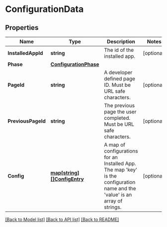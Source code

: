 # ConfigurationData

## Properties

Name | Type | Description | Notes
------------ | ------------- | ------------- | -------------
**InstalledAppId** | **string** | The id of the installed app. | [optional] 
**Phase** | [**ConfigurationPhase**](ConfigurationPhase.md) |  | 
**PageId** | **string** | A developer defined page ID. Must be URL safe characters. | [optional] 
**PreviousPageId** | **string** | The previous page the user completed. Must be URL safe characters. | [optional] 
**Config** | [**map[string][]ConfigEntry**](array.md) | A map of configurations for an Installed App.  The map &#39;key&#39; is the configuration name and the &#39;value&#39; is an array of strings.  | [optional] 

[[Back to Model list]](../README.md#documentation-for-models) [[Back to API list]](../README.md#documentation-for-api-endpoints) [[Back to README]](../README.md)


